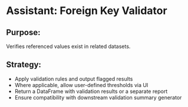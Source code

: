 # Assistant: Foreign Key Validator

## Purpose:
Verifies referenced values exist in related datasets.

## Strategy:
- Apply validation rules and output flagged results
- Where applicable, allow user-defined thresholds via UI
- Return a DataFrame with validation results or a separate report
- Ensure compatibility with downstream validation summary generator
